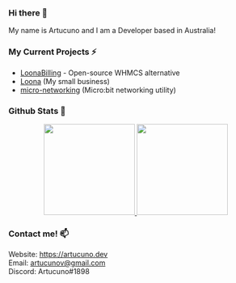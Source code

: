 ### Hi there 👋
My name is Artucuno and I am a Developer based in Australia!

### My Current Projects ⚡
- [LoonaBilling](https://github.com/Loona-cc/LoonaBilling) - Open-source WHMCS alternative
- [Loona](https://loona.cc) (My small business)
- [micro-networking](https://github.com/Artucuno/micro-networking) (Micro:bit networking utility)

### Github Stats 🔭

<p align="center">
<a href="https://github.com/Artucuno">
  <img height="180em" src="https://github-readme-stats-eight-theta.vercel.app/api?username=Artucuno&show_icons=true&theme=algolia&include_all_commits=true&count_private=true"/>
  <img height="180em" src="https://github-readme-stats-eight-theta.vercel.app/api/top-langs/?username=Artucuno&layout=compact&langs_count=8&theme=algolia"/>
</a>
</p>

### Contact me! 📫
Website: https://artucuno.dev \
Email: artucunov@gmail.com \
Discord: Artucuno#1898

<!--
**Artucuno/Artucuno** is a ✨ _special_ ✨ repository because its `README.md` (this file) appears on your GitHub profile.

Here are some ideas to get you started:

- 🔭 I’m currently working on ...
- 🌱 I’m currently learning ...
- 👯 I’m looking to collaborate on ...
- 🤔 I’m looking for help with ...
- 💬 Ask me about ...
- 📫 How to reach me: ...
- 😄 Pronouns: ...
- ⚡ Fun fact: ...
-->
